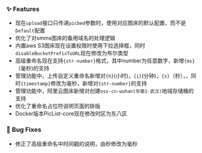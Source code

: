 ### ✨ Features

- 现在`upload`接口只传递`picbed`参数时，使用对应图床的默认配置，而不是`Default`配置
- 优化了对smms图床的备用域名的处理逻辑
- 内置aws S3图床现在设置权限时使用下拉选择框，同时`disableBucketPrefixToURL`现在修改为布尔类型
- 高级重命名现在支持`{str-number}`格式，其中number为任意数字，新增`{ms}`（毫秒)的支持
- 管理功能中，上传自定义重命名新增对`{h}`(小时)，`{i}`(分钟)，`{s}`（秒），，同时`{timestamp}`修改为毫秒，新增对`{str-number}`的支持
- 管理功能中，阿里云图床新增对创建`oss-cn-wuhan(华南1-武汉)`地域存储桶的支持
- 优化了重命名占位符说明页面的排版
- Docker版本PicList-core现在修改时区为东八区

### 🐛 Bug Fixes

- 修正了高级重命名中时间戳的说明，由秒修改为毫秒
